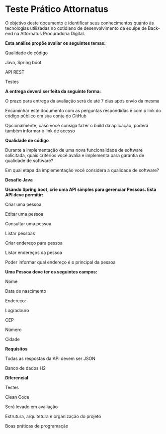 # Teste Prático Attornatus


O objetivo deste documento é identificar seus conhecimentos quanto às tecnologias utilizadas no cotidiano de desenvolvimento da equipe de Back-end na Attornatus Procuradoria Digital. 


**Esta análise propõe avaliar os seguintes temas:** 

Qualidade de código 

Java, Spring boot 

API REST 

Testes 

 
**A entrega deverá ser feita da seguinte forma:** 

O prazo para entrega da avaliação será de até 7 dias após envio da mesma 

Encaminhar este documento com as perguntas respondidas e com o link do código público em sua conta do GitHub 

Opcionalmente, caso você consiga fazer o build da aplicação, poderá também informar o link de acesso 
 

**Qualidade de código** 

Durante a implementação de uma nova funcionalidade de software solicitada, quais critérios você avalia e implementa para garantia de qualidade de software? 

Em qual etapa da implementação você considera a qualidade de software? 

 
**Desafio Java** 

**Usando Spring boot, crie uma API simples para gerenciar Pessoas. Esta API deve permitir:**   

Criar uma pessoa 

Editar uma pessoa 

Consultar uma pessoa 

Listar pessoas 

Criar endereço para pessoa 

Listar endereços da pessoa 

Poder informar qual endereço é o principal da pessoa  



**Uma Pessoa deve ter os seguintes campos:**   

Nome 

Data de nascimento 

Endereço: 

Logradouro 

CEP 

Número 

Cidade 
 
 

**Requisitos**   

Todas as respostas da API devem ser JSON   

Banco de dados H2 



**Diferencial** 

Testes 

Clean Code 

  

Será levado em avaliação  

Estrutura, arquitetura e organização do projeto   

Boas práticas de programação   
